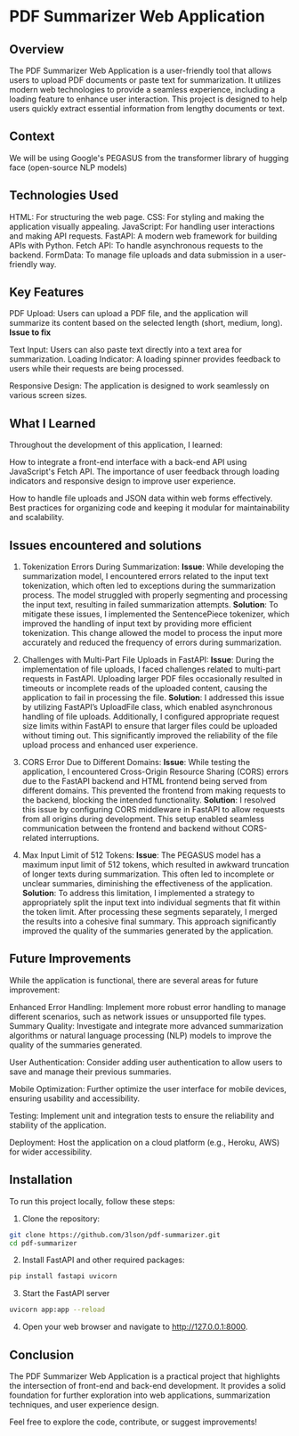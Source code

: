 # PDF Summarizer Web Application

## Overview
The PDF Summarizer Web Application is a user-friendly tool that allows users to upload PDF documents or paste text for summarization. It utilizes modern web technologies to provide a seamless experience, including a loading feature to enhance user interaction. This project is designed to help users quickly extract essential information from lengthy documents or text.

## Context 
We will be using Google's PEGASUS from the transformer library of hugging face (open-source NLP models)

## Technologies Used
HTML: For structuring the web page.
CSS: For styling and making the application visually appealing.
JavaScript: For handling user interactions and making API requests.
FastAPI: A modern web framework for building APIs with Python.
Fetch API: To handle asynchronous requests to the backend.
FormData: To manage file uploads and data submission in a user-friendly way.


## Key Features
PDF Upload: Users can upload a PDF file, and the application will summarize its content based on the selected length (short, medium, long). **Issue to fix**

Text Input: Users can also paste text directly into a text area for summarization.
Loading Indicator: A loading spinner provides feedback to users while their requests are being processed.

Responsive Design: The application is designed to work seamlessly on various screen sizes.

## What I Learned
Throughout the development of this application, I learned:

How to integrate a front-end interface with a back-end API using JavaScript's Fetch API.
The importance of user feedback through loading indicators and responsive design to improve user experience.

How to handle file uploads and JSON data within web forms effectively.
Best practices for organizing code and keeping it modular for maintainability and scalability.

## Issues encountered and solutions
1. Tokenization Errors During Summarization:
**Issue**: While developing the summarization model, I encountered errors related to the input text tokenization, which often led to exceptions during the summarization process. The model struggled with properly segmenting and processing the input text, resulting in failed summarization attempts.
**Solution**: To mitigate these issues, I implemented the SentencePiece tokenizer, which improved the handling of input text by providing more efficient tokenization. This change allowed the model to process the input more accurately and reduced the frequency of errors during summarization.

2. Challenges with Multi-Part File Uploads in FastAPI:
**Issue**: During the implementation of file uploads, I faced challenges related to multi-part requests in FastAPI. Uploading larger PDF files occasionally resulted in timeouts or incomplete reads of the uploaded content, causing the application to fail in processing the file.
**Solution**: I addressed this issue by utilizing FastAPI’s UploadFile class, which enabled asynchronous handling of file uploads. Additionally, I configured appropriate request size limits within FastAPI to ensure that larger files could be uploaded without timing out. This significantly improved the reliability of the file upload process and enhanced user experience.


3. CORS Error Due to Different Domains:
**Issue**: While testing the application, I encountered Cross-Origin Resource Sharing (CORS) errors due to the FastAPI backend and HTML frontend being served from different domains. This prevented the frontend from making requests to the backend, blocking the intended functionality.
**Solution**: I resolved this issue by configuring CORS middleware in FastAPI to allow requests from all origins during development. This setup enabled seamless communication between the frontend and backend without CORS-related interruptions.

4. Max Input Limit of 512 Tokens:
**Issue**: The PEGASUS model has a maximum input limit of 512 tokens, which resulted in awkward truncation of longer texts during summarization. This often led to incomplete or unclear summaries, diminishing the effectiveness of the application.
**Solution**: To address this limitation, I implemented a strategy to appropriately split the input text into individual segments that fit within the token limit. After processing these segments separately, I merged the results into a cohesive final summary. This approach significantly improved the quality of the summaries generated by the application.


## Future Improvements
While the application is functional, there are several areas for future improvement:

Enhanced Error Handling: Implement more robust error handling to manage different scenarios, such as network issues or unsupported file types.
Summary Quality: Investigate and integrate more advanced summarization algorithms or natural language processing (NLP) models to improve the quality of the summaries generated.

User Authentication: Consider adding user authentication to allow users to save and manage their previous summaries.

Mobile Optimization: Further optimize the user interface for mobile devices, ensuring usability and accessibility.

Testing: Implement unit and integration tests to ensure the reliability and stability of the application.

Deployment: Host the application on a cloud platform (e.g., Heroku, AWS) for wider accessibility.

## Installation

To run this project locally, follow these steps:

1. Clone the repository:
```bash
git clone https://github.com/3lson/pdf-summarizer.git
cd pdf-summarizer
```

2. Install FastAPI and other required packages: 
```bash
pip install fastapi uvicorn
```

3. Start the FastAPI server
```bash
uvicorn app:app --reload
```

4. Open your web browser and navigate to http://127.0.0.1:8000.

## Conclusion
The PDF Summarizer Web Application is a practical project that highlights the intersection of front-end and back-end development. It provides a solid foundation for further exploration into web applications, summarization techniques, and user experience design.

Feel free to explore the code, contribute, or suggest improvements!